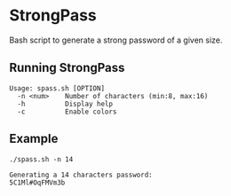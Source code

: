 StrongPass
=========

Bash script to generate a strong password of a given size.


Running StrongPass
-------------------

    Usage: spass.sh [OPTION]
      -n <num>    Number of characters (min:8, max:16)
      -h          Display help
      -c          Enable colors

Example
-------

    ./spass.sh -n 14

    Generating a 14 characters password:
    5C1Ml#OqFMVm3b


